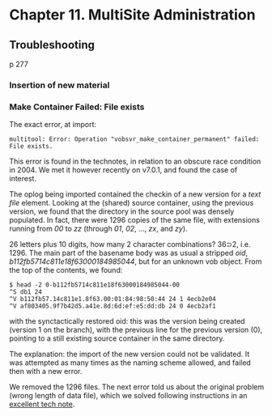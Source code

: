 # Chapter 11. MultiSite Administration #

## Troubleshooting ##
p 277
### Insertion of new material ###
### Make Container Failed: File exists ###
The exact error, at import:
```
multitool: Error: Operation "vobsvr_make_container_permanent" failed: File exists.
```
This error is found in the technotes, in relation to an obscure race condition in 2004.
We met it however recently on v7.0.1, and found the case of interest.

The oplog being imported contained the checkin of a new version for a _text file_ element.
Looking at the (shared) source container, using the previous version, we found that the directory in the source pool was densely populated.
In fact, there were 1296 copies of the same file, with extensions running from _00_ to _zz_ (through _01_, _02_, ..., _zx_, and _zy_).

26 letters plus 10 digits, how many 2 character combinations? 36&sup;2, i.e. 1296.
The main part of the basename body was as usual a stripped _oid_, _b112fb5714c811e18f63000184985044_, but for an unknown vob object.
From the top of the contents, we found:
```
$ head -2 0-b112fb5714c811e18f63000184985044-00
^S db1 24
^V b112fb57.14c811e1.8f63.00:01:84:98:50:44 24 1 4ecb2e04
^V af803405.9f7b42d5.a41e.8d:6d:ef:e5:dd:db 24 0 4ecb2af1
```
with the synctactically restored oid: this was the version being created (version 1 on the branch), with the previous line for the previous version (0), pointing to a still existing source container in the same directory.

The explanation: the import of the new version could not be validated. It was attempted as many times as the naming scheme allowed, and failed then with a new error.

We removed the 1296 files. The next error told us about the original problem (wrong length of data file), which we solved following instructions in an [excellent tech note](http://www.ibm.com/support/docview.wss?uid=swg21221901).
